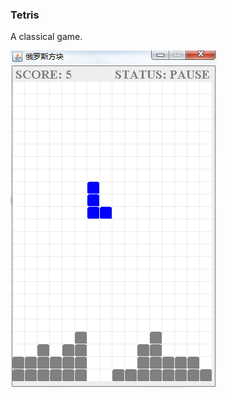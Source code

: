### Tetris

A classical game.

![image](https://github.com/ChainGit/170227_FunnyGame/blob/master/Java/Tetris/tetristest.png)
